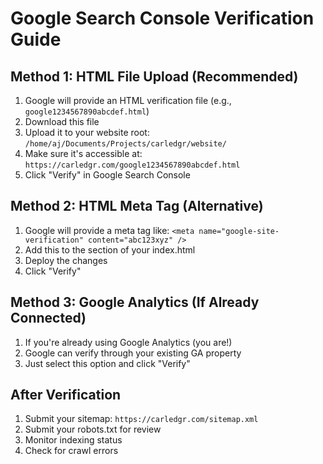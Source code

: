 # Google Search Console Verification Guide

## Method 1: HTML File Upload (Recommended)
1. Google will provide an HTML verification file (e.g., `google1234567890abcdef.html`)
2. Download this file
3. Upload it to your website root: `/home/aj/Documents/Projects/carledgr/website/`
4. Make sure it's accessible at: `https://carledgr.com/google1234567890abcdef.html`
5. Click "Verify" in Google Search Console

## Method 2: HTML Meta Tag (Alternative)
1. Google will provide a meta tag like:
   `<meta name="google-site-verification" content="abc123xyz" />`
2. Add this to the <head> section of your index.html
3. Deploy the changes
4. Click "Verify"

## Method 3: Google Analytics (If Already Connected)
1. If you're already using Google Analytics (you are!)
2. Google can verify through your existing GA property
3. Just select this option and click "Verify"

## After Verification
1. Submit your sitemap: `https://carledgr.com/sitemap.xml`
2. Submit your robots.txt for review
3. Monitor indexing status
4. Check for crawl errors 